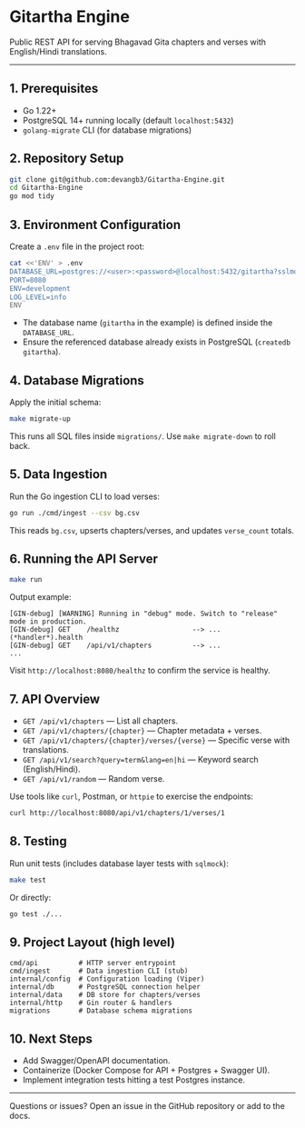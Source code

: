 # Gitartha Engine

Public REST API for serving Bhagavad Gita chapters and verses with English/Hindi translations.

---

## 1. Prerequisites
- Go 1.22+
- PostgreSQL 14+ running locally (default `localhost:5432`)
- `golang-migrate` CLI (for database migrations)

## 2. Repository Setup
```bash
git clone git@github.com:devangb3/Gitartha-Engine.git
cd Gitartha-Engine
go mod tidy
```

## 3. Environment Configuration
Create a `.env` file in the project root:
```bash
cat <<'ENV' > .env
DATABASE_URL=postgres://<user>:<password>@localhost:5432/gitartha?sslmode=disable
PORT=8080
ENV=development
LOG_LEVEL=info
ENV
```
- The database name (`gitartha` in the example) is defined inside the `DATABASE_URL`.
- Ensure the referenced database already exists in PostgreSQL (`createdb gitartha`).

## 4. Database Migrations
Apply the initial schema:
```bash
make migrate-up
```
This runs all SQL files inside `migrations/`. Use `make migrate-down` to roll back.

## 5. Data Ingestion
 Run the Go ingestion CLI to load verses:
   ```bash
   go run ./cmd/ingest --csv bg.csv
   ```
   This reads `bg.csv`, upserts chapters/verses, and updates `verse_count` totals.


## 6. Running the API Server
```bash
make run
```
Output example:
```
[GIN-debug] [WARNING] Running in "debug" mode. Switch to "release" mode in production.
[GIN-debug] GET    /healthz                  --> ... (*handler*).health
[GIN-debug] GET    /api/v1/chapters          --> ...
...
```
Visit `http://localhost:8080/healthz` to confirm the service is healthy.

## 7. API Overview
- `GET /api/v1/chapters` — List all chapters.
- `GET /api/v1/chapters/{chapter}` — Chapter metadata + verses.
- `GET /api/v1/chapters/{chapter}/verses/{verse}` — Specific verse with translations.
- `GET /api/v1/search?query=term&lang=en|hi` — Keyword search (English/Hindi).
- `GET /api/v1/random` — Random verse.

Use tools like `curl`, Postman, or `httpie` to exercise the endpoints:
```bash
curl http://localhost:8080/api/v1/chapters/1/verses/1
```

## 8. Testing
Run unit tests (includes database layer tests with `sqlmock`):
```bash
make test
```
Or directly:
```bash
go test ./...
```

## 9. Project Layout (high level)
```
cmd/api          # HTTP server entrypoint
cmd/ingest       # Data ingestion CLI (stub)
internal/config  # Configuration loading (Viper)
internal/db      # PostgreSQL connection helper
internal/data    # DB store for chapters/verses
internal/http    # Gin router & handlers
migrations       # Database schema migrations
```

## 10. Next Steps
- Add Swagger/OpenAPI documentation.
- Containerize (Docker Compose for API + Postgres + Swagger UI).
- Implement integration tests hitting a test Postgres instance.

---

Questions or issues? Open an issue in the GitHub repository or add to the docs.
